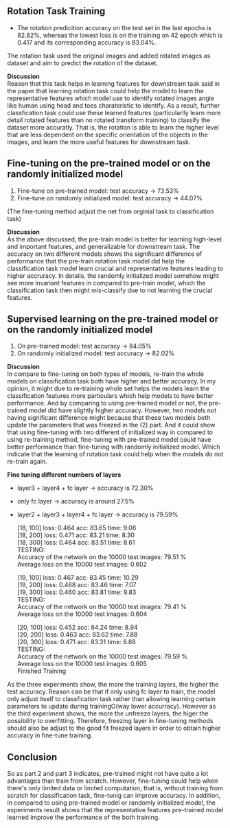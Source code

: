 ## Rotation Task Training 
- The rotation predicition accuracy on the test set in the last epochs is 82.82%, whereas the lowest loss is on the training on 42 epoch which is 0.417 and its corresponding accuracy is 83.04%.

The rotation task used the original images and added rotated images as dataset and aim to predict the rotation of the dataset.

**Discussion** <br>
Reason that this task helps in learning features for downstream task said in the paper that learning rotation task could help the model to learn the representative features which model use to identify rotated images angle like human using head and toes charateristic to identify. As a result, further classfication task could use these learned features (particularlly learn more detail rotated features than no rotated transform training) to classify the dataset more accuratly. That is, the rotation is able to learn the higher level that are less dependent on the specific orientation of the objects in the images, and learn the more useful features for downstream task. 


## Fine-tuning on the pre-trained model or on the randomly initialized model
1. Fine-tune on pre-trained model: test accuracy -> 73.53%
2. Fine-tune on randomly initialized model: test accuracy -> 44.07%

(The fine-tuning method adjust the net from orginial task to classification task)

**Discussion** <br>
As the above discussed, the pre-train model is better for learning high-level and important features, and generalizable for downstream task. The accuracy on two different models shows the significant difference of performance that the pre-train rotation task model did help the classification task model learn crucial and representative features leading to higher accruracy. In details, the randomly initialized model somehow might see more invariant features in compared to pre-train model, which the classification task then might mis-classify due to not learning the crucial features. 

## Supervised learning on the pre-trained model or on the randomly initialized model
 1. On pre-trained model: test accuracy -> 84.05%
 2. On randomly initialized model: test accuracy -> 82.02%

**Discussion** <br>
In compare to fine-tuning on both types of models, re-train the whole models on classification task both have higher and better accuracy. In my opinion, it might due to re-training whole set helps the models learn the classification features more particulars which help models to have better performance. And by comparing to using pre-trained model or not, the pre-trained model did have slightly higher accuracy. However, two models not having significant difference might because that these two models both update the parameters that was freezed in the (2) part. 
And it could show that using fine-tuning with two different of initialized way in compared to using re-training method, fine-tuning with pre-trained model could have better performance than fine-tuning with randomly initialized model. Which indicate that the learning of rotation task could help when the models do not re-train again. 

**Fine tuning different numbers of layers**<br>
- layer3 + layer4 + fc layer
    -> accuracy is 72.30% 
- only fc layer
    -> accuracy is around 27.5%
- layer2 + layer3 + layer4 + fc layer
    -> accuracy is 79.59%
    <p>
    [18,   100] loss: 0.464 acc: 83.65 time: 9.06<br>
    [18,   200] loss: 0.471 acc: 83.21 time: 8.30<br>
    [18,   300] loss: 0.464 acc: 83.51 time: 8.61<br>
    TESTING:<br>
    Accuracy of the network on the 10000 test images: 79.51 %<br>
    Average loss on the 10000 test images: 0.602<br>

    [19,   100] loss: 0.467 acc: 83.45 time: 10.29<br>
    [19,   200] loss: 0.468 acc: 83.46 time: 7.07<br>
    [19,   300] loss: 0.460 acc: 83.81 time: 9.83<br>
    TESTING:<br>
    Accuracy of the network on the 10000 test images: 79.41 %<br>
    Average loss on the 10000 test images: 0.604<br>

    [20,   100] loss: 0.452 acc: 84.24 time: 8.94<br>
    [20,   200] loss: 0.463 acc: 83.62 time: 7.88<br>
    [20,   300] loss: 0.471 acc: 83.31 time: 8.88<br>
    TESTING:<br>
    Accuracy of the network on the 10000 test images: 79.59 %<br>
    Average loss on the 10000 test images: 0.605<br>
    Finished Training<br>
    </p>
   

As the three experiments show, the more the training layers, the higher the test accuracy. Reason can be that if only using fc layer to train, the model only adjust itself to classfication task rather than allowing learning certain parameters to update during trainingO(way lower accurracy). However as the third experiment shows, the more the unfreeze layers, the higer the possibility to overfitting. Therefore, freezing layer in fine-tuning methods should also be adjust to the good fit freezed layers in order to obtain higher accuracy in fine-tune training. 



## Conclusion
So as part 2 and part 3 indicates, pre-trained might not have quite a lot advantages than train from scratch. 
However, fine-tuning could help when there's only limited data or limited computation, that is, without training from scratch for classification task, fine-tunig can improve accuracy. 
In addition, in compared to using pre-trained model or randomly initialized model, the experiments result shows that the representative features pre-trained model learned improve the performance of the both training. 